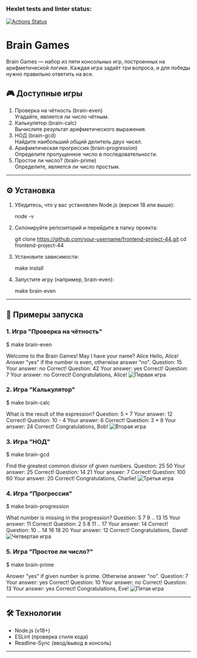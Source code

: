 ### Hexlet tests and linter status:
[![Actions Status](https://github.com/Maxxx1ne/frontend-project-44/actions/workflows/hexlet-check.yml/badge.svg)](https://github.com/Maxxx1ne/frontend-project-44/actions)
# Brain Games

Brain Games — набор из пяти консольных игр, построенных на арифметической логике. Каждая игра задаёт три вопроса, и для победы нужно правильно ответить на все. 


## 🎮 Доступные игры

1. Проверка на чётность (brain-even)  
   Угадайте, является ли число чётным.
2. Калькулятор (brain-calc)  
   Вычислите результат арифметического выражения.
3. НОД (brain-gcd)  
   Найдите наибольший общий делитель двух чисел.
4. Арифметическая прогрессия (brain-progression)  
   Определите пропущенное число в последовательности.
5. Простое ли число? (brain-prime)  
   Определите, является ли число простым.

---

## ⚙️ Установка

1. Убедитесь, что у вас установлен Node.js (версия 18 или выше):  
  
   node -v
   
2. Склонируйте репозиторий и перейдите в папку проекта:
  
   git clone https://github.com/your-username/frontend-project-44.git
   cd frontend-project-44
   
3. Установите зависимости:
  
   make install
   
4. Запустите игру (например, brain-even):
  
   make brain-even
   
---

## 🚀 Примеры запуска

### 1. Игра "Проверка на чётность"
$ make brain-even

Welcome to the Brain Games!
May I have your name? Alice
Hello, Alice!
Answer "yes" if the number is even, otherwise answer "no".
Question: 15
Your answer: no
Correct!
Question: 42
Your answer: yes
Correct!
Question: 7
Your answer: no
Correct!
Congratulations, Alice!
![Первая игра](https://i.imgur.com/8chqC7H.gif)



### 2. Игра "Калькулятор"
$ make brain-calc

What is the result of the expression?
Question: 5 + 7
Your answer: 12
Correct!
Question: 10 - 4
Your answer: 6
Correct!
Question: 3 * 8
Your answer: 24
Correct!
Congratulations, Bob!
![Вторая игра](https://pouch.jumpshare.com/preview/FU3_3C3Ha_LoTNc2Fkf5x7LAlEp26tLhuCN4wBXqBd4fglhlmHV54dDJT4jAXi2yAp_nx7RiL5bJoQiugZ45N3h_R19glRvcKamlPczJvr8)



### 3. Игра "НОД"
$ make brain-gcd

Find the greatest common divisor of given numbers.
Question: 25 50
Your answer: 25
Correct!
Question: 14 21
Your answer: 7
Correct!
Question: 100 60
Your answer: 20
Correct!
Congratulations, Charlie!
![Третья игра](https://i.imgur.com/eV4Dikx.gif)



### 4. Игра "Прогрессия"
$ make brain-progression

What number is missing in the progression?
Question: 5 7 9 .. 13 15
Your answer: 11
Correct!
Question: 2 5 8 11 .. 17
Your answer: 14
Correct!
Question: 10 .. 14 16 18 20
Your answer: 12
Correct!
Congratulations, David!
![Четвертая игра](https://i.imgur.com/Ksp0Hw2.gif)



### 5. Игра "Простое ли число?"
$ make brain-prime

Answer "yes" if given number is prime. Otherwise answer "no".
Question: 7
Your answer: yes
Correct!
Question: 10
Your answer: no
Correct!
Question: 13
Your answer: yes
Correct!
Congratulations, Eve!
![Пятая игра](https://i.imgur.com/r89Jq1T.gif)



---

## 🛠 Технологии

- Node.js (v18+)
- ESLint (проверка стиля кода)
- Readline-Sync (ввод/вывод в консоль)

---
